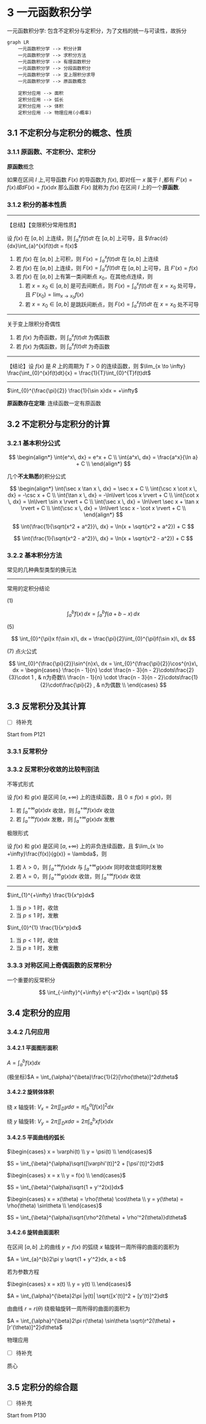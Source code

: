 # 3 一元函数积分学

一元函数积分学: 包含不定积分与定积分，为了文档的统一与可读性，故拆分

```mermaid
graph LR
    一元函数积分学 --> 积分计算
    一元函数积分学 --> 求积分方法
    一元函数积分学 --> 有理函数积分
    一元函数积分学 --> 分段函数积分
    一元函数积分学 --> 变上限积分求导
    一元函数积分学 --> 原函数概念

    定积分应用 --> 面积
    定积分应用 --> 弧长
    定积分应用 --> 体积
    定积分应用 --> 物理应用(小概率)
```

## 3.1 不定积分与定积分的概念、性质

### 3.1.1 原函数、不定积分、定积分

**原函数**概念

如果在区间 $I$ 上,可导函数 $F(x)$ 的导函数为 $f(x)$, 即对任一 $x$ 属于 $I$ ,都有
$F'(x) = f(x) 或 dF(x) = f(x)dx$
那么函数 $F(x)$ 就称为 $f(x)$ 在区间 $I$ 上的一个**原函数**.

### 3.1.2 积分的基本性质

---

【总结】【变限积分常用性质】

设 $f(x)$ 在 $[a, b]$ 上连续，则 $\int_{a}^{x}f(t)dt$ 在 $[a, b]$ 上可导，且 $\frac{d}{dx}\int_{a}^{x}f(t)dt = f(x)$

1. 若 $f(x)$ 在 $[a, b]$ 上可积，则 $F(x) = \int_{a}^{x}f(t)dt$ 在 $[a, b]$ 上连续
2. 若 $f(x)$ 在 $[a, b]$ 上连续，则 $F(x) = \int_{a}^{x}f(t)dt$ 在 $[a, b]$ 上可导，且 $F'(x) = f(x)$
3. 若 $f(x)$ 在 $[a, b]$ 上有第一类间断点 $x_0$，在其他点连续，则
   1. 若 $x = x_0 \in [a, b]$ 是可去间断点，则 $F(x) = \int_{a}^{x}f(t)dt$ 在 $x = x_0$ 处可导，且 $F'(x_0) = \lim_{x \to x_0}f(x)$
   2. 若 $x = x_0 \in [a, b]$ 是跳跃间断点，则 $F(x) = \int_{a}^{x}f(t)dt$ 在 $x = x_0$ 处不可导

---

关于变上限积分奇偶性

1. 若 $f(x)$ 为奇函数，则 $\int_{a}^{x}f(t)dt$ 为偶函数
2. 若 $f(x)$ 为偶函数，则 $\int_{a}^{x}f(t)dt$ 为奇函数

---

【结论】设 $f(x)$ 是 $R$ 上的周期为 $T > 0$ 的连续函数，则 $\lim_{x \to \infty} \frac{\int_{0}^{x}f(t)dt}{x} = \frac{1}{T}\int_{0}^{T}f(t)dt$

---

$\int_{0}^{\frac{\pi}{2}} \frac{1}{\sin x}dx = +\infty$

**原函数存在定理**: 连续函数一定有原函数

## 3.2 不定积分与定积分的计算

### 3.2.1 基本积分公式

$$
\begin{align*}
    \int{e^x\, dx} = e^x + C \\
    \int{a^x\, dx} = \frac{a^x}{\ln a} + C \\
\end{align*}
$$

几个**不太熟悉**的积分公式

$$
\begin{align*}
    \int{\sec x \tan x \, dx} = \sec x + C \\
    \int{\csc x \cot x \, dx} = -\csc x + C \\
    \int{\tan x \, dx} = -\ln\lvert \cos x \rvert + C \\
    \int{\cot x \, dx} = \ln\lvert \sin x \rvert + C \\
    \int{\sec x \, dx} = \ln\lvert \sec x + \tan x \rvert + C \\
    \int{\csc x \, dx} = \ln\lvert \csc x - \cot x \rvert + C \\
\end{align*}
$$

$$
\int{\frac{1}{\sqrt{x^2 + a^2}}\, dx} = \ln(x + \sqrt{x^2 + a^2}) + C
$$

$$
\int{\frac{1}{\sqrt{x^2 - a^2}}\, dx} = \ln(x + \sqrt{x^2 - a^2}) + C
$$

### 3.2.2 基本积分方法

常见的几种典型类型的换元法

---

常用的定积分结论

(1)

$$
\int_{a}^{b}f(x)\, dx = \int_{a}^{b}f(a + b - x)\, dx
$$

(5)

$$
\int_{0}^{\pi}x f(\sin x)\, dx = \frac{\pi}{2}\int_{0}^{\pi}f(\sin x)\, dx
$$

(7) 点火公式

$$
\int_{0}^{\frac{\pi}{2}}\sin^{n}x\, dx = \int_{0}^{\frac{\pi}{2}}\cos^{n}x\, dx =
\begin{cases}
    \frac{n - 1}{n} \cdot \frac{n - 3}{n - 2}\cdots\frac{2}{3}\cdot 1 , & n为奇数\\
    \frac{n - 1}{n} \cdot \frac{n - 3}{n - 2}\cdots\frac{1}{2}\cdot\frac{\pi}{2} , & n为偶数 \\
\end{cases}
$$

## 3.3 反常积分及其计算

* [ ] 待补充

 Start from P121

### 3.3.1 反常积分

### 3.3.2 反常积分收敛的比较判别法

不等式形式

设 $f(x)$ 和 $g(x)$ 是区间 $[a, +\infty)$ 上的连续函数，且 $0 \leq f(x) \leq g(x)$，则

1. 若 $\int_{a}^{+\infty}g(x)dx$ 收敛，则 $\int_{a}^{+\infty}f(x)dx$ 收敛
2. 若 $\int_{a}^{+\infty}f(x)dx$ 发散，则 $\int_{a}^{+\infty}g(x)dx$ 发散

极限形式

设 $f(x)$ 和 $g(x)$ 是区间 $[a, +\infty)$ 上的非负连续函数，且 $\lim_{x \to +\infty}\frac{f(x)}{g(x)} = \lambda$，则

1. 若 $\lambda > 0$，则 $\int_{a}^{+\infty}f(x)dx$ 与 $\int_{a}^{+\infty}g(x)dx$ 同时收敛或同时发散
2. 若 $\lambda = 0$，则 $\int_{a}^{+\infty}g(x)dx$ 收敛，则 $\int_{a}^{+\infty}f(x)dx$ 收敛

---

$\int_{1}^{+\infty} \frac{1}{x^p}dx$

1. 当 $p > 1$ 时，收敛
2. 当 $p \leq 1$ 时，发散

$\int_{0}^{1} \frac{1}{x^p}dx$

1. 当 $p < 1$ 时，收敛
2. 当 $p \geq 1$ 时，发散

### 3.3.3 对称区间上奇偶函数的反常积分

一个重要的反常积分

$$
\int_{-\infty}^{+\infty} e^{-x^2}dx = \sqrt{\pi}
$$

## 3.4 定积分的应用

### 3.4.2 几何应用

#### 3.4.2.1 平面图形面积

$A = \int_{a}^{b}f(x)dx$

(极坐标)$A = \int_{\alpha}^{\beta}\frac{1}{2}[\rho(\theta)]^2d\theta$

#### 3.4.2.2 旋转体体积

绕 $x$ 轴旋转: $V_x = 2\pi \iint_{D}{y}d\sigma = \pi \int_{b}^{a}{[f(x)]^2}dx$

绕 $y$ 轴旋转: $V_y = 2\pi \iint_{D}{x}d\sigma = 2\pi \int_{a}^{b}{x f(x)}dx$

#### 3.4.2.5 平面曲线的弧长

$\begin{cases}
x = \varphi(t) \\
y = \psi(t) \\
\end{cases}$

$S = \int_{\beta}^{\alpha}\sqrt{[\varphi'(t)]^2 + [\psi'(t)]^2}dt$

$\begin{cases}
x = x \\
y = f(x) \\
\end{cases}$

$S = \int_{\beta}^{\alpha}\sqrt{1 + y'^2(x)}dx$

$\begin{cases}
x = x(\theta) = \rho(\theta) \cos\theta \\
y = y(\theta) = \rho(\theta) \sin\theta \\
\end{cases}$

$S = \int_{\beta}^{\alpha}\sqrt{\rho^2(\theta) + \rho'^2(\theta)}d\theta$

#### 3.4.2.6 旋转曲面面积

在区间 $[a, b]$ 上的曲线 $y = f(x)$ 的弧绕 $x$ 轴旋转一周所得的曲面的面积为

$A = \int_{a}^{b}2\pi y \sqrt{1 + y'^2}dx, a < b$

若为参数方程

$\begin{cases}
x = x(t) \\
y = y(t) \\
\end{cases}$

$A = \int_{\alpha}^{\beta}2\pi |y(t)| \sqrt{[x'(t)]^2 + [y'(t)]^2}dt$

由曲线 $r = r(\theta)$ 绕极轴旋转一周所得的曲面的面积为

$A = \int_{\alpha}^{\beta}2\pi r(\theta) \sin\theta \sqrt{r^2(\theta) + [r'(\theta)]^2}d\theta$

物理应用

* [ ] 待补充

质心

## 3.5 定积分的综合题

* [ ] 待补充

Start from P130

